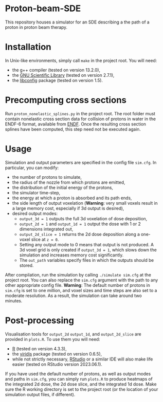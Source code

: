 # Proton-beam-SDE
This repository houses a simulator for an SDE describing a the path of a proton in proton beam therapy.

# Installation

In Unix-like environments, simply call `make` in the project root. You will need:

- the g++ compiler (tested on version 13.2.0),
- the [GNU Scientific Library](https://www.gnu.org/software/gsl/) (tested on version 2.7.1),
- the [libconfig](https://hyperrealm.github.io/libconfig/) package (tested on version 1.5).

# Precomputing cross sections

Run `proton_nonelastic_splines.py` in the project root. The root folder must contain nonelastic cross
section data for collision of protons in water in the ENDF-6 format, available from [ENDF](https://www.nndc.bnl.gov/endf/).
Once the resulting cross section splines have been computed, this step need not be executed again.

# Usage

Simulation and output parameters are specified in the config file `sim.cfg`. In particular, you can
modify:
- the number of protons to simulate,
- the radius of the nozzle from which protons are emitted,
- the distribution of the initial energy of the protons,
- the simulator time-step,
- the energy at which a proton is absorbed and its path ends,
- the side length of output voxelation (**Warning**: very small voxels result in a large memory cost,
  especially if 3d output is desired),
- desired output modes:
  * `output_3d = 1` outputs the full 3d voxelation of dose deposition,
  * `output_2d = 1` and `output_1d = 1` output the dose with 1 or 2 dimensions integrated out,
  * `output_2d_slice = 1` returns the 2d dose deposition along a one-voxel slice at `z = 0`.
  * Setting any output mode to 0 means that output is not produced. A 3d voxel grid is only created if
    `output_3d = 1`, which slows down the simulation and increases memory cost significantly.
  * The `out_path` variables specify files in which the outputs should be stored.

After compilation, run the simulation by calling `./simulate sim.cfg` at the project root.
You can also replace the `sim.cfg` argument with the path to any other appropriate config file.
**Warning**: The default number of protons in `sim.cfg` is set to one million, and voxel sizes and time
steps are also set to a moderate resolution. As a result, the simulation can take around two minutes.

# Post-processing

Visualisation tools for `output_2d` `output_1d`, and `output_2d_slice` are provided in `plots.R`. To use
them you will need:

- [R](https://www.r-project.org/) (tested on version 4.3.3),
- the [viridis](https://cran.r-project.org/web/packages/viridis/index.html) package (tested on version 0.6.5),
- while not strictly necessary, [RStudio](https://posit.co/) or a similar IDE will also make life easier
  (tested on RStudio version 2023.06.1).

If you have used the default number of protons, as well as output modes and paths in `sim.cfg`, you can simply
run `plots.R` to produce heatmaps of the integrated 2d dose, the 2d dose slice, and the integrated 1d dose.
Make sure the R working directory is set to the project root (or the location of your simulation output files,
if different).
